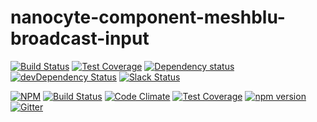 # nanocyte-component-meshblu-broadcast-input

[![Build Status](https://travis-ci.org/octoblu/nanocyte-component-meshblu-broadcast-input.svg?branch=master)](https://travis-ci.org/octoblu/nanocyte-component-meshblu-broadcast-input)
[![Test Coverage](https://codecov.io/gh/octoblu/nanocyte-component-meshblu-broadcast-input/branch/master/graph/badge.svg)](https://codecov.io/gh/octoblu/nanocyte-component-meshblu-broadcast-input)
[![Dependency status](http://img.shields.io/david/octoblu/nanocyte-component-meshblu-broadcast-input.svg?style=flat)](https://david-dm.org/octoblu/nanocyte-component-meshblu-broadcast-input)
[![devDependency Status](http://img.shields.io/david/dev/octoblu/nanocyte-component-meshblu-broadcast-input.svg?style=flat)](https://david-dm.org/octoblu/nanocyte-component-meshblu-broadcast-input#info=devDependencies)
[![Slack Status](http://community-slack.octoblu.com/badge.svg)](http://community-slack.octoblu.com)

[![NPM](https://nodei.co/npm/nanocyte-component-meshblu-broadcast-input.svg?style=flat)](https://npmjs.org/package/nanocyte-component-meshblu-broadcast-input)
[![Build Status](https://travis-ci.org/octoblu/nanocyte-component-meshblu-broadcast-input.svg?branch=master)](https://travis-ci.org/octoblu/nanocyte-component-meshblu-broadcast-input)
[![Code Climate](https://codeclimate.com/github/octoblu/nanocyte-component-meshblu-broadcast-input/badges/gpa.svg)](https://codeclimate.com/github/octoblu/nanocyte-component-meshblu-broadcast-input)
[![Test Coverage](https://codeclimate.com/github/octoblu/nanocyte-component-meshblu-broadcast-input/badges/coverage.svg)](https://codeclimate.com/github/octoblu/nanocyte-component-meshblu-broadcast-input)
[![npm version](https://badge.fury.io/js/nanocyte-component-meshblu-broadcast-input.svg)](http://badge.fury.io/js/nanocyte-component-meshblu-broadcast-input)
[![Gitter](https://badges.gitter.im/octoblu/help.svg)](https://gitter.im/octoblu/help)
